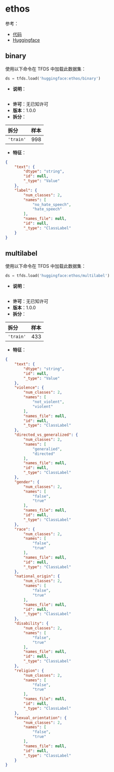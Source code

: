 # ethos

参考：

- [代码](https://github.com/huggingface/datasets/blob/master/datasets/ethos)
- [Huggingface](https://huggingface.co/datasets/ethos)

## binary

使用以下命令在 TFDS 中加载此数据集：

```python
ds = tfds.load('huggingface:ethos/binary')
```

- **说明**：

```

```

- **许可**：无已知许可
- **版本**：1.0.0
- **拆分**：

拆分 | 样本
:-- | --:
`'train'` | 998

- **特征**：

```json
{
    "text": {
        "dtype": "string",
        "id": null,
        "_type": "Value"
    },
    "label": {
        "num_classes": 2,
        "names": [
            "no_hate_speech",
            "hate_speech"
        ],
        "names_file": null,
        "id": null,
        "_type": "ClassLabel"
    }
}
```

## multilabel

使用以下命令在 TFDS 中加载此数据集：

```python
ds = tfds.load('huggingface:ethos/multilabel')
```

- **说明**：

```

```

- **许可**：无已知许可
- **版本**：1.0.0
- **拆分**：

拆分 | 样本
:-- | --:
`'train'` | 433

- **特征**：

```json
{
    "text": {
        "dtype": "string",
        "id": null,
        "_type": "Value"
    },
    "violence": {
        "num_classes": 2,
        "names": [
            "not_violent",
            "violent"
        ],
        "names_file": null,
        "id": null,
        "_type": "ClassLabel"
    },
    "directed_vs_generalized": {
        "num_classes": 2,
        "names": [
            "generalied",
            "directed"
        ],
        "names_file": null,
        "id": null,
        "_type": "ClassLabel"
    },
    "gender": {
        "num_classes": 2,
        "names": [
            "false",
            "true"
        ],
        "names_file": null,
        "id": null,
        "_type": "ClassLabel"
    },
    "race": {
        "num_classes": 2,
        "names": [
            "false",
            "true"
        ],
        "names_file": null,
        "id": null,
        "_type": "ClassLabel"
    },
    "national_origin": {
        "num_classes": 2,
        "names": [
            "false",
            "true"
        ],
        "names_file": null,
        "id": null,
        "_type": "ClassLabel"
    },
    "disability": {
        "num_classes": 2,
        "names": [
            "false",
            "true"
        ],
        "names_file": null,
        "id": null,
        "_type": "ClassLabel"
    },
    "religion": {
        "num_classes": 2,
        "names": [
            "false",
            "true"
        ],
        "names_file": null,
        "id": null,
        "_type": "ClassLabel"
    },
    "sexual_orientation": {
        "num_classes": 2,
        "names": [
            "false",
            "true"
        ],
        "names_file": null,
        "id": null,
        "_type": "ClassLabel"
    }
}
```
